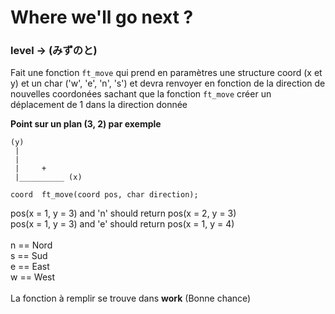 # Where we'll go next ?
### level -> (みずのと)

Fait une fonction `ft_move` qui prend en paramètres une structure coord (x et y) et un char ('w', 'e', 'n', 's') et devra renvoyer en fonction de la direction
de nouvelles coordonées sachant que la fonction `ft_move` créer un déplacement de 1 dans la direction donnée

**Point sur un plan (3, 2) par exemple**
```
(y)
 |
 |
 |     +
 |__________ (x)
 ```

`coord	ft_move(coord pos, char direction);`

pos(x = 1, y = 3) and 'n' should return pos(x = 2, y = 3)<br/>
pos(x = 1, y = 3) and 'e' should return pos(x = 1, y = 4)<br/>
<br/>
n == Nord<br/>
s == Sud<br/>
e == East<br/>
w == West<br/>
<br/>
La fonction à remplir se trouve dans **work** (Bonne chance)<br/>
